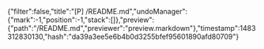 {"filter":false,"title":"[P] /README.md","undoManager":{"mark":-1,"position":-1,"stack":[]},"preview":{"path":"/README.md","previewer":"preview.markdown"},"timestamp":1483312830130,"hash":"da39a3ee5e6b4b0d3255bfef95601890afd80709"}